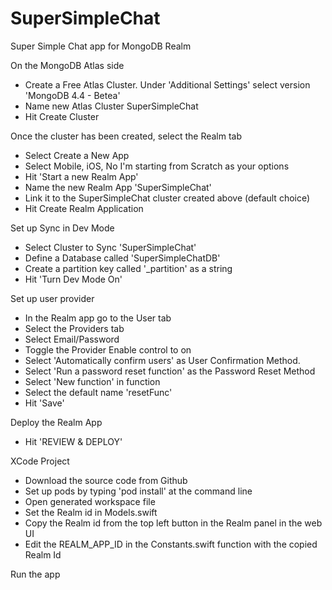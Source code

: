 # SuperSimpleChat
Super Simple Chat app for MongoDB Realm

On the MongoDB Atlas side

* Create a Free Atlas Cluster. Under 'Additional Settings' select version 'MongoDB 4.4 - Betea'
* Name new Atlas Cluster SuperSimpleChat
* Hit Create Cluster

Once the cluster has been created, select the Realm tab 

* Select Create a New App
* Select Mobile, iOS, No I'm starting from Scratch as your options
* Hit 'Start a new Realm App'
* Name the new Realm App 'SuperSimpleChat'
* Link it to the SuperSimpleChat cluster created above (default choice)
* Hit Create Realm Application

Set up Sync in Dev Mode

* Select Cluster to Sync 'SuperSimpleChat'
* Define a Database called 'SuperSimpleChatDB'
* Create a partition key called '_partition' as a string
* Hit 'Turn Dev Mode On'

Set up user provider 

* In the Realm app go to the User tab
* Select the Providers tab
* Select Email/Password
* Toggle the Provider Enable control to on
* Select 'Automatically confirm users' as User Confirmation Method.
* Select 'Run a password reset function' as the Password Reset Method
* Select 'New function' in function
* Select the default name 'resetFunc' 
* Hit 'Save'

Deploy the Realm App

* Hit 'REVIEW & DEPLOY'

XCode Project

* Download the source code from Github
* Set up pods by typing 'pod install' at the command line
* Open generated workspace file
* Set the Realm id in Models.swift
* Copy the Realm id from the top left button in the Realm panel in the web UI
* Edit the REALM_APP_ID in the Constants.swift function with the copied Realm Id

Run the app


